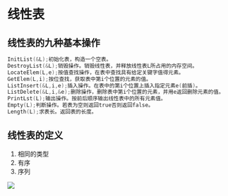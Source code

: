 # 线性表

## 线性表的九种基本操作

```c
InitList(&L);初始化表，构造一个空表。
DestroyList(&L);销毁操作。销毁线性表，并释放线性表L所占用的内存空间。
LocateElem(L,e);按值查找操作，在表中查找具有给定关键字值得元素。
GetElem(L,i);按位查找，获取表中第i个位置的元素的值。
ListInsert(&L,i,e);插入操作。在表中的第i个位置上插入指定元素e(前插)。
ListDelete(&L,i,&e);删除操作，删除表中第i个位置的元素，并用e返回删除元素的值。
PrintLst(L);输出操作。按前后顺序输出线性表中的所有元素值。
Empty(L);判断操作。若表为空则返回true否则返回false。
Length(L);求表长。返回表的长度。
```

## 线性表的定义

1. 相同的类型
2. 有序
3. 序列  

![](G:\dataStructure\线性结构\pic\data.png)

